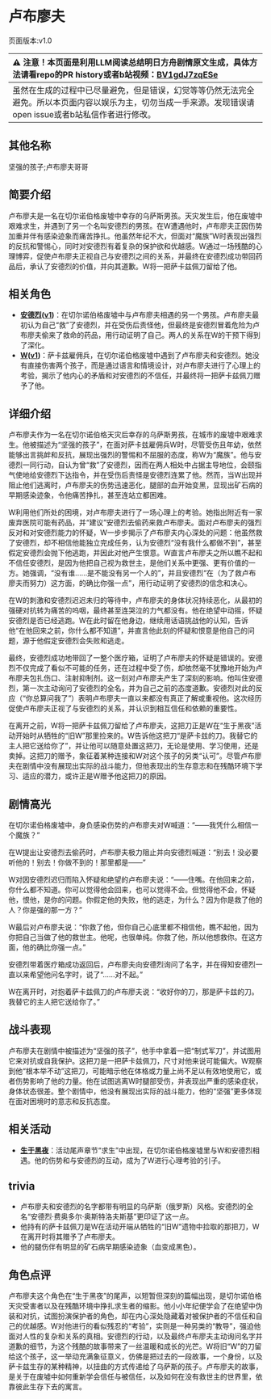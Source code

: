 # 卢布廖夫
页面版本:v1.0
 

| :warning: 注意！本页面是利用LLM阅读总结明日方舟剧情原文生成，具体方法请看repo的PR history或者b站视频：[BV1gdJ7zqESe](https://www.bilibili.com/video/BV1gdJ7zqESe/)         |
|:----------------------------|
| 虽然在生成的过程中已尽量避免，但是错误，幻觉等等仍然无法完全避免。所以本页面内容以娱乐为主，切勿当成一手来源。发现错误请open issue或者b站私信作者进行修改。|



## 其他名称
坚强的孩子;卢布廖夫哥哥
## 简要介绍
卢布廖夫是一名在切尔诺伯格废墟中幸存的乌萨斯男孩。天灾发生后，他在废墟中艰难求生，并遇到了另一个名叫安德烈的男孩。在W遭遇他时，卢布廖夫正因伤势加重并伴有感染迹象而痛苦挣扎。他虽然年纪不大，但面对“魔族”W时表现出强烈的反抗和警惕心，同时对安德烈有着复杂的保护欲和优越感。W通过一场残酷的心理博弈，促使卢布廖夫正视自己与安德烈之间的关系，并最终在安德烈成功带回药品后，承认了安德烈的价值，并向其道歉。W将一把萨卡兹佩刀留给了他。
## 相关角色
-   **[安德烈](../char_v3/extended_char_an_de_lie.md)([v1](extended_char_an_de_lie.md))**：在切尔诺伯格废墟中与卢布廖夫相遇的另一个男孩。卢布廖夫最初认为自己“救”了安德烈，并在受伤后责怪他，但最终是安德烈冒着危险为卢布廖夫偷来了救命的药品，用行动证明了自己。两人的关系在W的干预下得到了深化。
-   **[W](../char_v3/char_113_cqbw.md)([v1](char_113_cqbw.md))**：萨卡兹雇佣兵，在切尔诺伯格废墟中遇到了卢布廖夫和安德烈。她没有直接伤害两个孩子，而是通过语言和情境设计，对卢布廖夫进行了心理上的考验，揭示了他内心的矛盾和对安德烈的不信任，并最终将一把萨卡兹佩刀赠予了他。
## 详细介绍
卢布廖夫作为一名在切尔诺伯格天灾后幸存的乌萨斯男孩，在城市的废墟中艰难求生。他被描述为“坚强的孩子”，在面对萨卡兹雇佣兵W时，尽管受伤且年幼，依然能够出言挑衅和反抗，展现出强烈的警惕和不屈服的态度，称W为“魔族”。他与安德烈一同行动，自认为曾“救”了安德烈，因而在两人相处中占据主导地位，会颐指气使地给安德烈下达指令，并在受伤后责怪是安德烈连累了他。然而，当W出现并阻止他们逃离时，卢布廖夫的伤势迅速恶化，腿部的血开始变黑，显现出矿石病的早期感染迹象，令他痛苦挣扎，甚至连站立都困难。

W利用他们所处的困境，对卢布廖夫进行了一场心理上的考验。她指出附近有一家废弃医院可能有药品，并“建议”安德烈去偷药来救卢布廖夫。面对卢布廖夫的强烈反对和对安德烈能力的怀疑，W一步步揭示了卢布廖夫内心深处的问题：他虽然救了安德烈，却不相信他能独立完成任务，认为安德烈“没有我什么都做不到”，甚至假定安德烈会抛下他逃跑，并因此对他产生恨意。W直言卢布廖夫之所以瞧不起和不信任安德烈，是因为他把自己视为救世主，是他们关系中更强、更有价值的一方。她强调，“没有谁……是不能没有另一个人的”，并且安德烈“在（为了救卢布廖夫而努力）这方面，的确比你强一点”，用行动证明了安德烈的信念和决心。

在W的刺激和安德烈迟迟未归的等待中，卢布廖夫的身体状况持续恶化，从最初的强硬对抗转为痛苦的呜咽，最终甚至连哭泣的力气都没有。他在绝望中动摇，怀疑安德烈是否已经逃跑。W在此时留在他身边，继续用话语挑战他的认知，告诉他“在他回来之前，你什么都不知道”，并直言他此刻的怀疑和恨意是他自己的问题，源于他假定安德烈会失败和逃走。

最终，安德烈成功地带回了一整个医疗箱，证明了卢布廖夫的怀疑是错误的。安德烈不仅完成了看似不可能的任务，还在过程中受了伤，却依然毫不犹豫地开始为卢布廖夫包扎伤口、注射抑制剂。这一刻对卢布廖夫产生了深刻的影响。他叫住安德烈，第一次主动询问了安德烈的全名，并为自己之前的态度道歉。安德烈对此的反应（“你总算问我了”）表明卢布廖夫一直以来都没有真正了解或重视他。这次经历促使卢布廖夫正视了与安德烈的关系，并认识到相互信任和依赖的重要性。

在离开之前，W将一把萨卡兹佩刀留给了卢布廖夫，这把刀正是W在“生于黑夜”活动开始时从牺牲的“旧W”那里捡来的。W告诉他这把刀“是萨卡兹的刀。我替它的主人把它送给你了”，并让他可以随意处置这把刀，无论是使用、学习使用，还是卖掉。这把刀的赠予，象征着某种连接和W对这个孩子的另类“认可”。尽管卢布廖夫在剧情中没有展现出实际的战斗能力，但他表现出的生存意志和在残酷环境下学习、适应的潜力，或许正是W赠予他这把刀的原因。
## 剧情高光
在切尔诺伯格废墟中，身负感染伤势的卢布廖夫对W喊道：“——我凭什么相信一个魔族？”

在W提出让安德烈去偷药时，卢布廖夫极力阻止并向安德烈喊道：“别去！没必要听他的！别去！你做不到的！那里都是——”

W对因安德烈迟归而陷入怀疑和绝望的卢布廖夫说：“——住嘴。在他回来之前，你什么都不知道。你可以觉得他会回来，也可以觉得不会。但觉得他不会，怀疑他，恨他，是你的问题。你假定他的失败，他的逃走，为什么？因为你是救了他的人？你是强的那一方？”

W最后对卢布廖夫说：“你救了他，但你自己心底里都不相信他，瞧不起他，因为你把自己当做了他的救世主。他呢，也很单纯。你救了他，所以他想救你。在这方面，他的确比你强一点。”

安德烈带着医疗箱成功返回后，卢布廖夫向安德烈询问了名字，并在得知安德烈一直以来希望他问名字时，说了“......对不起。”

W在离开时，对抱着萨卡兹佩刀的卢布廖夫说：“收好你的刀，那是萨卡兹的刀。我替它的主人把它送给你了。”
## 战斗表现
卢布廖夫在剧情中被描述为“坚强的孩子”，他手中拿着一把“制式军刀”，并试图用它来对抗或自我保护。这把刀是一把萨卡兹佩刀，尺寸对他来说可能偏大。W观察到他“根本举不动”这把刀，可能暗示他在体格或力量上尚不足以有效地使用它，或者伤势影响了他的力量。他在试图逃离W时腿部受伤，并表现出严重的感染症状，身体状态很差。整个剧情中，他没有展现出实际的战斗能力，他的“坚强”更多体现在面对困境时的意志和反抗态度。
## 相关活动
-   **[生于黑夜](../stories/act9d0.md)**：活动尾声章节“求生”中出现，在切尔诺伯格废墟里与W和安德烈相遇。他的伤势和与安德烈的互动，成为了W进行心理考验的引子。
## trivia
- 卢布廖夫和安德烈的名字都带有明显的乌萨斯（俄罗斯）风格。安德烈的全名“安德烈·费奥多尔·奥斯特洛夫斯基”更印证了这一点。
- 他持有的萨卡兹佩刀是W在活动开端从牺牲的“旧W”遗物中捡取的那把刀，W在离开时将其赠予了卢布廖夫。
- 他的腿伤伴有明显的矿石病早期感染迹象（血变成黑色）。
## 角色点评
卢布廖夫这个角色在“生于黑夜”的尾声，以短暂但深刻的篇幅出现，是切尔诺伯格天灾受害者以及在残酷环境中挣扎求生者的缩影。他小小年纪便学会了在绝望中伪装和对抗，试图扮演保护者的角色，却在内心深处隐藏着对被保护者的不信任和自己的优越感。W对他进行的看似残忍的“考验”，实则是一种另类的“教导”，强迫他面对人性的复杂和关系的真相。安德烈的行动，以及最终卢布廖夫主动询问名字并道歉的细节，为这个残酷的故事带来了一丝温暖和成长的光芒。W将旧“W”的刀留给这个孩子，这一举动充满象征意义，仿佛是把过去的一段故事，一个身份，以及萨卡兹生存的某种精神，以扭曲的方式传递给了乌萨斯的孩子。卢布廖夫的故事，是关于在废墟中如何重新学会信任与被信任，以及如何在没有救世主的世界里，依靠彼此生存下去的寓言。